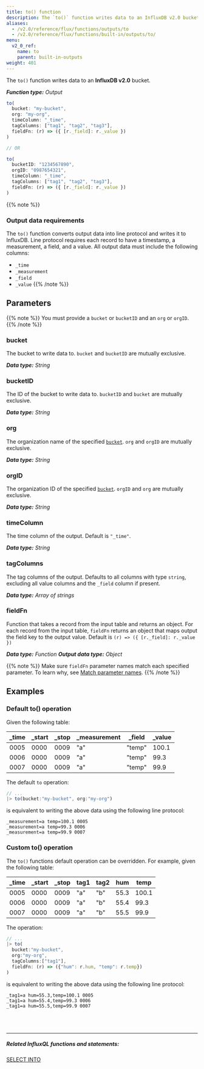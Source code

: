 ```yaml
---
title: to() function
description: The `to()` function writes data to an InfluxDB v2.0 bucket.
aliases:
  - /v2.0/reference/flux/functions/outputs/to
  - /v2.0/reference/flux/functions/built-in/outputs/to/
menu:
  v2_0_ref:
    name: to
    parent: built-in-outputs
weight: 401
---
```


The `to()` function writes data to an **InfluxDB v2.0** bucket.

_**Function type:** Output_

```js
to(
  bucket: "my-bucket",
  org: "my-org",
  timeColumn: "_time",
  tagColumns: ["tag1", "tag2", "tag3"],
  fieldFn: (r) => ({ [r._field]: r._value })
)

// OR

to(
  bucketID: "1234567890",
  orgID: "0987654321",
  timeColumn: "_time",
  tagColumns: ["tag1", "tag2", "tag3"],
  fieldFn: (r) => ({ [r._field]: r._value })
)
```

{{% note %}}

### Output data requirements

The `to()` function converts output data into line protocol and writes it to InfluxDB.
Line protocol requires each record to have a timestamp, a measurement, a field, and a value.
All output data must include the following columns:

- `_time`
- `_measurement`
- `_field`
- `_value`
{{% /note %}}

## Parameters

{{% note %}}
You must provide a `bucket` or `bucketID` and an `org` or `orgID`.
{{% /note %}}

### bucket
The bucket to write data to.
`bucket` and `bucketID` are mutually exclusive.

_**Data type:** String_

### bucketID
The ID of the bucket to write data to.
`bucketID` and `bucket` are mutually exclusive.

_**Data type:** String_

### org
The organization name of the specified [`bucket`](#bucket).
`org` and `orgID` are mutually exclusive.

_**Data type:** String_

### orgID
The organization ID of the specified [`bucket`](#bucket).
`orgID` and `org` are mutually exclusive.

_**Data type:** String_

<!-- ### host
The remote InfluxDB host to which to write.
_If specified, a `token` is required._

_**Data type:** String_

### token
The authorization token to use when writing to a remote host.
_Required when a `host` is specified._

_**Data type:** String_ -->

### timeColumn

The time column of the output.
Default is `"_time"`.

_**Data type:** String_

### tagColumns

The tag columns of the output.
Defaults to all columns with type `string`, excluding all value columns and the
`_field` column if present.

_**Data type:** Array of strings_

### fieldFn

Function that takes a record from the input table and returns an object.
For each record from the input table, `fieldFn` returns an object that maps output
the field key to the output value.
Default is `(r) => ({ [r._field]: r._value })`

_**Data type:** Function_
_**Output data type:** Object_

{{% note %}}
Make sure `fieldFn` parameter names match each specified parameter.
To learn why, see [Match parameter names](/v2.0/reference/flux/language/data-model/#match-parameter-names).
{{% /note %}}

## Examples

### Default to() operation

Given the following table:

| _time | _start | _stop | _measurement | _field | _value |
| ----- | ------ | ----- | ------------ | ------ | ------ |
| 0005  | 0000   | 0009  | "a"          | "temp" | 100.1  |
| 0006  | 0000   | 0009  | "a"          | "temp" | 99.3   |
| 0007  | 0000   | 0009  | "a"          | "temp" | 99.9   |

The default `to` operation:

```js
// ...
|> to(bucket:"my-bucket", org:"my-org")
```

is equivalent to writing the above data using the following line protocol:

```
_measurement=a temp=100.1 0005
_measurement=a temp=99.3 0006
_measurement=a temp=99.9 0007
```

### Custom to() operation

The `to()` functions default operation can be overridden. For example, given the following table:

| _time | _start | _stop | tag1 | tag2 | hum  | temp  |
| ----- | ------ | ----- | ---- | ---- | ---- | ----- |
| 0005  | 0000   | 0009  | "a"  | "b"  | 55.3 | 100.1 |
| 0006  | 0000   | 0009  | "a"  | "b"  | 55.4 | 99.3  |
| 0007  | 0000   | 0009  | "a"  | "b"  | 55.5 | 99.9  |

The operation:

```js
// ...
|> to(
  bucket:"my-bucket",
  org:"my-org",
  tagColumns:["tag1"],
  fieldFn: (r) => ({"hum": r.hum, "temp": r.temp})
)
```

is equivalent to writing the above data using the following line protocol:

```
_tag1=a hum=55.3,temp=100.1 0005
_tag1=a hum=55.4,temp=99.3 0006
_tag1=a hum=55.5,temp=99.9 0007
```

<hr style="margin-top:4rem"/>

##### Related InfluxQL functions and statements:

[SELECT INTO](https://docs.influxdata.com/influxdb/latest/query_language/data_exploration/#the-into-clause)

